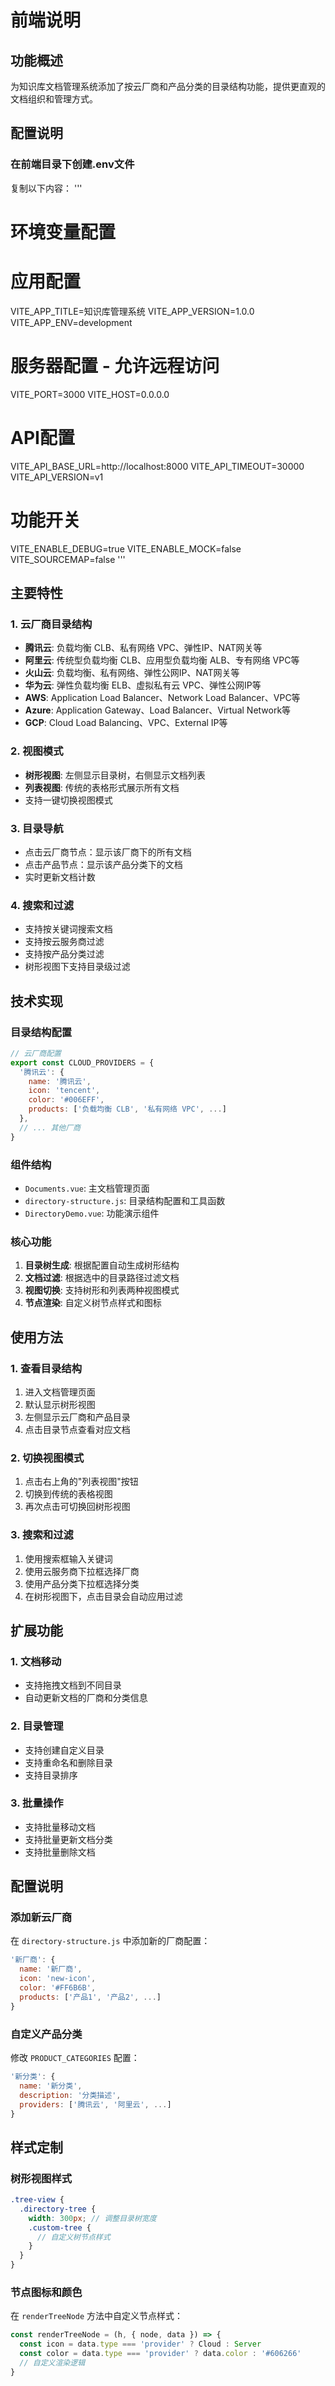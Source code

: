 # 前端说明

## 功能概述

为知识库文档管理系统添加了按云厂商和产品分类的目录结构功能，提供更直观的文档组织和管理方式。

## 配置说明

### 在前端目录下创建.env文件

复制以下内容：
'''
# 环境变量配置
# 应用配置
VITE_APP_TITLE=知识库管理系统
VITE_APP_VERSION=1.0.0
VITE_APP_ENV=development

# 服务器配置 - 允许远程访问
VITE_PORT=3000
VITE_HOST=0.0.0.0

# API配置
VITE_API_BASE_URL=http://localhost:8000
VITE_API_TIMEOUT=30000
VITE_API_VERSION=v1

# 功能开关
VITE_ENABLE_DEBUG=true
VITE_ENABLE_MOCK=false
VITE_SOURCEMAP=false
'''

## 主要特性

### 1. 云厂商目录结构
- **腾讯云**: 负载均衡 CLB、私有网络 VPC、弹性IP、NAT网关等
- **阿里云**: 传统型负载均衡 CLB、应用型负载均衡 ALB、专有网络 VPC等
- **火山云**: 负载均衡、私有网络、弹性公网IP、NAT网关等
- **华为云**: 弹性负载均衡 ELB、虚拟私有云 VPC、弹性公网IP等
- **AWS**: Application Load Balancer、Network Load Balancer、VPC等
- **Azure**: Application Gateway、Load Balancer、Virtual Network等
- **GCP**: Cloud Load Balancing、VPC、External IP等

### 2. 视图模式
- **树形视图**: 左侧显示目录树，右侧显示文档列表
- **列表视图**: 传统的表格形式展示所有文档
- 支持一键切换视图模式

### 3. 目录导航
- 点击云厂商节点：显示该厂商下的所有文档
- 点击产品节点：显示该产品分类下的文档
- 实时更新文档计数

### 4. 搜索和过滤
- 支持按关键词搜索文档
- 支持按云服务商过滤
- 支持按产品分类过滤
- 树形视图下支持目录级过滤

## 技术实现

### 目录结构配置
```javascript
// 云厂商配置
export const CLOUD_PROVIDERS = {
  '腾讯云': {
    name: '腾讯云',
    icon: 'tencent',
    color: '#006EFF',
    products: ['负载均衡 CLB', '私有网络 VPC', ...]
  },
  // ... 其他厂商
}
```

### 组件结构
- `Documents.vue`: 主文档管理页面
- `directory-structure.js`: 目录结构配置和工具函数
- `DirectoryDemo.vue`: 功能演示组件

### 核心功能
1. **目录树生成**: 根据配置自动生成树形结构
2. **文档过滤**: 根据选中的目录路径过滤文档
3. **视图切换**: 支持树形和列表两种视图模式
4. **节点渲染**: 自定义树节点样式和图标

## 使用方法

### 1. 查看目录结构
1. 进入文档管理页面
2. 默认显示树形视图
3. 左侧显示云厂商和产品目录
4. 点击目录节点查看对应文档

### 2. 切换视图模式
1. 点击右上角的"列表视图"按钮
2. 切换到传统的表格视图
3. 再次点击可切换回树形视图

### 3. 搜索和过滤
1. 使用搜索框输入关键词
2. 使用云服务商下拉框选择厂商
3. 使用产品分类下拉框选择分类
4. 在树形视图下，点击目录会自动应用过滤

## 扩展功能

### 1. 文档移动
- 支持拖拽文档到不同目录
- 自动更新文档的厂商和分类信息

### 2. 目录管理
- 支持创建自定义目录
- 支持重命名和删除目录
- 支持目录排序

### 3. 批量操作
- 支持批量移动文档
- 支持批量更新文档分类
- 支持批量删除文档

## 配置说明

### 添加新云厂商
在 `directory-structure.js` 中添加新的厂商配置：

```javascript
'新厂商': {
  name: '新厂商',
  icon: 'new-icon',
  color: '#FF6B6B',
  products: ['产品1', '产品2', ...]
}
```

### 自定义产品分类
修改 `PRODUCT_CATEGORIES` 配置：

```javascript
'新分类': {
  name: '新分类',
  description: '分类描述',
  providers: ['腾讯云', '阿里云', ...]
}
```

## 样式定制

### 树形视图样式
```scss
.tree-view {
  .directory-tree {
    width: 300px; // 调整目录树宽度
    .custom-tree {
      // 自定义树节点样式
    }
  }
}
```

### 节点图标和颜色
在 `renderTreeNode` 方法中自定义节点样式：

```javascript
const renderTreeNode = (h, { node, data }) => {
  const icon = data.type === 'provider' ? Cloud : Server
  const color = data.type === 'provider' ? data.color : '#606266'
  // 自定义渲染逻辑
}
```

